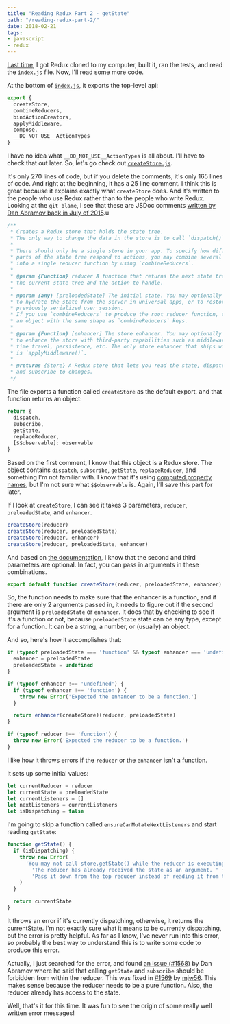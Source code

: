 ```yaml
---
title: "Reading Redux Part 2 - getState"
path: "/reading-redux-part-2/"
date: 2018-02-21
tags:
- javascript
- redux
---
```


[Last time](/reading-redux-part-1-indexjs/), I got Redux cloned to my computer, built it, ran the tests, and read the `index.js` file. Now, I'll read some more code.

At the bottom of [`index.js`](https://github.com/reactjs/redux/blob/0573abc1acfbb75ba8ded4a876b42cb68e2d6719/src/index.js), it exports the top-level api:

```js
export {
  createStore,
  combineReducers,
  bindActionCreators,
  applyMiddleware,
  compose,
  __DO_NOT_USE__ActionTypes
}
```

I have no idea what `__DO_NOT_USE__ActionTypes` is all about. I'll have to check that out later. So, let's go check out [`createStore.js`](https://github.com/reactjs/redux/blob/0573abc1acfbb75ba8ded4a876b42cb68e2d6719/src/createStore.js).

It's only 270 lines of code, but if you delete the comments, it's only 165 lines of code. And right at the beginning, it has a 25 line comment. I think this is great because it explains exactly what `createStore` does. And it's written to the people who use Redux rather than to the people who write Redux. Looking at the `git blame`, I see that these are JSDoc comments [written by Dan Abramov back in July of 2015](https://github.com/reactjs/redux/commit/259c6bfe152f7fa7065b0ac2e038466c100fa18b).u

```js
/**
 * Creates a Redux store that holds the state tree.
 * The only way to change the data in the store is to call `dispatch()` on it.
 *
 * There should only be a single store in your app. To specify how different
 * parts of the state tree respond to actions, you may combine several reducers
 * into a single reducer function by using `combineReducers`.
 *
 * @param {Function} reducer A function that returns the next state tree, given
 * the current state tree and the action to handle.
 *
 * @param {any} [preloadedState] The initial state. You may optionally specify it
 * to hydrate the state from the server in universal apps, or to restore a
 * previously serialized user session.
 * If you use `combineReducers` to produce the root reducer function, this must be
 * an object with the same shape as `combineReducers` keys.
 *
 * @param {Function} [enhancer] The store enhancer. You may optionally specify it
 * to enhance the store with third-party capabilities such as middleware,
 * time travel, persistence, etc. The only store enhancer that ships with Redux
 * is `applyMiddleware()`.
 *
 * @returns {Store} A Redux store that lets you read the state, dispatch actions
 * and subscribe to changes.
 */
 ```

The file exports a function called `createStore` as the default export, and that function returns an object:

```js
return {
  dispatch,
  subscribe,
  getState,
  replaceReducer,
  [$$observable]: observable
}
```

Based on the first comment, I know that this object is a Redux store. The object contains `dispatch`, `subscribe`, `getState`, `replaceReducer`, and something I'm not familiar with. I know that it's using [computed property names](https://developer.mozilla.org/en-US/docs/Web/JavaScript/Reference/Operators/Object_initializer#Computed_property_names), but I'm not sure what `$$observable` is. Again, I'll save this part for later.

If I look at `createStore`, I can see it takes 3 parameters, `reducer`, `preloadedState`, and `enhancer`.

```js
createStore(reducer)
createStore(reducer, preloadedState)
createStore(reducer, enhancer)
createStore(reducer, preloadedState, enhancer)
```

And based on [the documentation](https://redux.js.org/api-reference/createstore), I know that the second and third parameters are optional. In fact, you can pass in arguments in these combinations.

```js
export default function createStore(reducer, preloadedState, enhancer) {
```

So, the function needs to make sure that the enhancer is a function, and if there are only 2 arguments passed in, it needs to figure out if the second argument is `preloadedState` or `enhancer`. It does that by checking to see if it's a function or not, because `preloadedState` state can be any type, except for a function. It can be a string, a number, or (usually) an object.

And so, here's how it accomplishes that:

```js
if (typeof preloadedState === 'function' && typeof enhancer === 'undefined') {
  enhancer = preloadedState
  preloadedState = undefined
}

if (typeof enhancer !== 'undefined') {
  if (typeof enhancer !== 'function') {
    throw new Error('Expected the enhancer to be a function.')
  }

  return enhancer(createStore)(reducer, preloadedState)
}

if (typeof reducer !== 'function') {
  throw new Error('Expected the reducer to be a function.')
}
```

I like how it throws errors if the `reducer` or the `enhancer` isn't a function.

It sets up some initial values:

```js
let currentReducer = reducer
let currentState = preloadedState
let currentListeners = []
let nextListeners = currentListeners
let isDispatching = false
```

I'm going to skip a function called `ensureCanMutateNextListeners` and start reading `getState`:

```js
function getState() {
  if (isDispatching) {
    throw new Error(
      'You may not call store.getState() while the reducer is executing. ' +
        'The reducer has already received the state as an argument. ' +
        'Pass it down from the top reducer instead of reading it from the store.'
    )
  }

  return currentState
}
```

It throws an error if it's currently dispatching, otherwise, it returns the currentState. I'm not exactly sure what it means to be currently dispatching, but the error is pretty helpful. As far as I know, I've never run into this error, so probably the best way to understand this is to write some code to produce this error.

Actually, I just searched for the error, and found [an issue (#1568)](https://github.com/reactjs/redux/issues/1568) by Dan Abramov where he said that calling `getState` and `subscribe` should be forbidden from within the reducer. This was fixed in [#1569](https://github.com/reactjs/redux/pull/1569) by [mjw56](https://github.com/mjw56). This makes sense because the reducer needs to be a pure function. Also, the reducer already has access to the state.

Well, that's it for this time. It was fun to see the origin of some really well written error messages!
